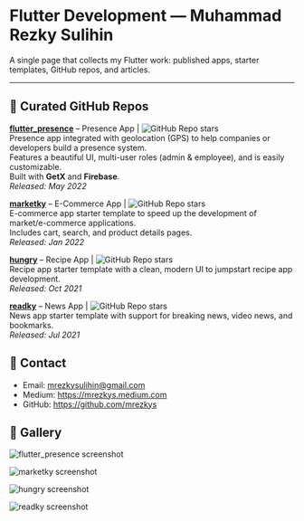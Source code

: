 # Flutter Development — Muhammad Rezky Sulihin

A single page that collects my Flutter work: published apps, starter templates, GitHub repos, and articles.

---

## 🧰 Curated GitHub Repos

**[flutter_presence](https://github.com/mrezkys/flutter_presence)** – Presence App | ![GitHub Repo stars](https://img.shields.io/github/stars/mrezkys/flutter_presence?style=flat-square)  
Presence app integrated with geolocation (GPS) to help companies or developers build a presence system.  
Features a beautiful UI, multi-user roles (admin & employee), and is easily customizable.  
Built with **GetX** and **Firebase**.  
*Released: May 2022*

**[marketky](https://github.com/mrezkys/marketky)** – E-Commerce App | ![GitHub Repo stars](https://img.shields.io/github/stars/mrezkys/marketky?style=flat-square)  
E-commerce app starter template to speed up the development of market/e-commerce applications.  
Includes cart, search, and product details pages.  
*Released: Jan 2022*

**[hungry](https://github.com/mrezkys/hungry)** – Recipe App | ![GitHub Repo stars](https://img.shields.io/github/stars/mrezkys/hungry?style=flat-square)  
Recipe app starter template with a clean, modern UI to jumpstart recipe app development.  
*Released: Oct 2021*

**[readky](https://github.com/mrezkys/readky)** – News App | ![GitHub Repo stars](https://img.shields.io/github/stars/mrezkys/readky?style=flat-square)  
News app starter template with support for breaking news, video news, and bookmarks.  
*Released: Jul 2021*

## 🤝 Contact
- Email: mrezkysulihin@gmail.com
- Medium: https://mrezkys.medium.com
- GitHub: https://github.com/mrezkys

## 📸 Gallery

![flutter_presence screenshot](https://github.com/mrezkys/flutter_presence/blob/main/demo/details.jpg)

![marketky screenshot](https://github.com/mrezkys/marketky/blob/main/demo/details.jpg)

![hungry screenshot](https://github.com/mrezkys/hungry/blob/main/demo/details.jpg)

![readky screenshot](https://github.com/mrezkys/readky/raw/main/demo/details.jpg)
